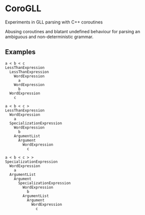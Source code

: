 # CoroGLL
Experiments in GLL parsing with C++ coroutines

Abusing coroutines and blatant undefined behaviour for parsing an ambiguous and non-deterministic grammar.

## Examples
```
a < b < c
LessThanExpression
  LessThanExpression
    WordExpression
      a
    WordExpression
      b
  WordExpression
    c
```
```
a < b < c >
LessThanExpression
  WordExpression
    a
  SpecializationExpression
    WordExpression
      b
    ArgumentList
      Argument
        WordExpression
          c
```
```
a < b < c > >
SpecializationExpression
  WordExpression
    a
  ArgumentList
    Argument
      SpecializationExpression
        WordExpression
          b
        ArgumentList
          Argument
            WordExpression
              c
```
